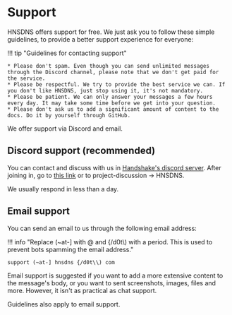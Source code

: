 # Support

HNSDNS offers support for free. We just ask you to follow these simple guidelines, to provide a better support experience for everyone:

!!! tip "Guidelines for contacting support"

    * Please don't spam. Even though you can send unlimited messages through the Discord channel, please note that we don't get paid for the service.
    * Please be respectful. We try to provide the best service we can. If you don't like HNSDNS, just stop using it, it's not mandatory.
    * Please be patient. We can only answer your messages a few hours every day. It may take some time before we get into your question.
    * Please don't ask us to add a significant amount of content to the docs. Do it by yourself through GitHub.

We offer support via Discord and email. 

## Discord support (recommended)

You can contact and discuss with us in <a href="https://discord.gg/handshake" target="_blank">Handshake's discord server</a>. After joining in, go to <a href="https://discord.com/channels/822591034202521641/1037453807233278012" target="_blank">this link</a> or to project-discussion → HNSDNS.

We usually respond in less than a day.

## Email support

You can send an email to us through the following email address:

!!! info "Replace (~at-] with @ and {/d0t\\) with a period. This is used to prevent bots spamming the email address."

    support (~at-] hnsdns {/d0t\\) com

Email support is suggested if you want to add a more extensive content to the message's body, or you want to sent screenshots, images, files and more. However, it isn't as practical as chat support.

Guidelines also apply to email support.
